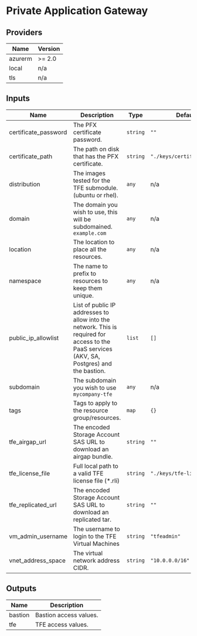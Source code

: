 # Private Application Gateway

<!-- BEGINNING OF PRE-COMMIT-TERRAFORM DOCS HOOK -->
## Providers

| Name | Version |
|------|---------|
| azurerm | >= 2.0 |
| local | n/a |
| tls | n/a |

## Inputs

| Name | Description | Type | Default | Required |
|------|-------------|------|---------|:-----:|
| certificate\_password | The PFX certificate password. | `string` | `""` | no |
| certificate\_path | The path on disk that has the PFX certificate. | `string` | `"./keys/certificate.pfx"` | no |
| distribution | The images tested for the TFE submodule. (ubuntu or rhel). | `any` | n/a | yes |
| domain | The domain you wish to use, this will be subdomained. `example.com` | `any` | n/a | yes |
| location | The location to place all the resources. | `any` | n/a | yes |
| namespace | The name to prefix to resources to keep them unique. | `any` | n/a | yes |
| public\_ip\_allowlist | List of public IP addresses to allow into the network. This is required for access to the PaaS services (AKV, SA, Postgres) and the bastion. | `list` | `[]` | no |
| subdomain | The subdomain you wish to use `mycompany-tfe` | `any` | n/a | yes |
| tags | Tags to apply to the resource group/resources. | `map` | `{}` | no |
| tfe\_airgap\_url | The encoded Storage Account SAS URL to download an airgap bundle. | `string` | `""` | no |
| tfe\_license\_file | Full local path to a valid TFE license file (\*.rli) | `string` | `"./keys/tfe-license.rli"` | no |
| tfe\_replicated\_url | The encoded Storage Account SAS URL to download an replicated tar. | `string` | `""` | no |
| vm\_admin\_username | The username to login to the TFE Virtual Machines | `string` | `"tfeadmin"` | no |
| vnet\_address\_space | The virtual network address CIDR. | `string` | `"10.0.0.0/16"` | no |

## Outputs

| Name | Description |
|------|-------------|
| bastion | Bastion access values. |
| tfe | TFE access values. |

<!-- END OF PRE-COMMIT-TERRAFORM DOCS HOOK -->
